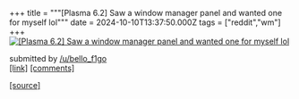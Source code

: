 +++
title = """[Plasma 6.2] Saw a window manager panel and wanted one for myself lol"""
date = 2024-10-10T13:37:50.000Z
tags = ["reddit","wm"]
+++
[![[Plasma 6.2] Saw a window manager panel and wanted one for myself lol](https://b.thumbs.redditmedia.com/GnZz5wxJRSkatoaJB1GEvtVDrvgKz4XBsQYFIyHOVII.jpg "[Plasma 6.2] Saw a window manager panel and wanted one for myself lol")](https://www.reddit.com/r/unixporn/comments/1g0j0j1/plasma_62_saw_a_window_manager_panel_and_wanted/)

submitted by [/u/bello\_f1go](https://www.reddit.com/user/bello_f1go)  
[\[link\]](https://www.reddit.com/gallery/1g0j0j1) [\[comments\]](https://www.reddit.com/r/unixporn/comments/1g0j0j1/plasma_62_saw_a_window_manager_panel_and_wanted/)

[[source]](https://www.reddit.com/r/unixporn/comments/1g0j0j1/plasma_62_saw_a_window_manager_panel_and_wanted/)
